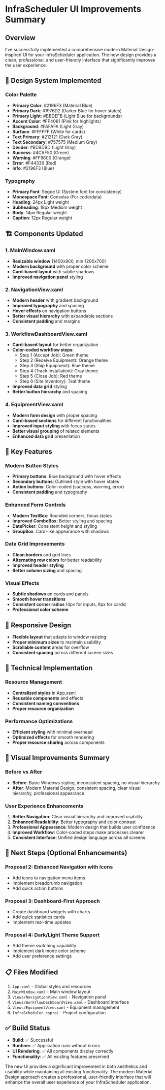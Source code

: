 # InfraScheduler UI Improvements Summary

## Overview
I've successfully implemented a comprehensive modern Material Design-inspired UI for your InfraScheduler application. The new design provides a clean, professional, and user-friendly interface that significantly improves the user experience.

## 🎨 Design System Implemented

### Color Palette
- **Primary Color**: #2196F3 (Material Blue)
- **Primary Dark**: #1976D2 (Darker Blue for hover states)
- **Primary Light**: #BBDEFB (Light Blue for backgrounds)
- **Accent Color**: #FF4081 (Pink for highlights)
- **Background**: #FAFAFA (Light Gray)
- **Surface**: #FFFFFF (White for cards)
- **Text Primary**: #212121 (Dark Gray)
- **Text Secondary**: #757575 (Medium Gray)
- **Divider**: #BDBDBD (Light Gray)
- **Success**: #4CAF50 (Green)
- **Warning**: #FF9800 (Orange)
- **Error**: #F44336 (Red)
- **Info**: #2196F3 (Blue)

### Typography
- **Primary Font**: Segoe UI (System font for consistency)
- **Monospace Font**: Consolas (For code/data)
- **Heading**: 24px Light weight
- **Subheading**: 18px Medium weight
- **Body**: 14px Regular weight
- **Caption**: 12px Regular weight

## 🏗️ Components Updated

### 1. MainWindow.xaml
- **Resizable window** (1400x900, min 1200x700)
- **Modern background** with proper color scheme
- **Card-based layout** with subtle shadows
- **Improved navigation panel** styling

### 2. NavigationView.xaml
- **Modern header** with gradient background
- **Improved typography** and spacing
- **Hover effects** on navigation buttons
- **Better visual hierarchy** with expandable sections
- **Consistent padding** and margins

### 3. WorkflowDashboardView.xaml
- **Card-based layout** for better organization
- **Color-coded workflow steps**:
  - Step 1 (Accept Job): Green theme
  - Step 2 (Receive Equipment): Orange theme
  - Step 3 (Ship Equipment): Blue theme
  - Step 4 (Track Installation): Gray theme
  - Step 5 (Close Job): Red theme
  - Step 6 (Site Inventory): Teal theme
- **Improved data grid** styling
- **Better button hierarchy** and spacing

### 4. EquipmentView.xaml
- **Modern form design** with proper spacing
- **Card-based sections** for different functionalities
- **Improved input styling** with focus states
- **Better visual grouping** of related elements
- **Enhanced data grid** presentation

## 🎯 Key Features

### Modern Button Styles
- **Primary buttons**: Blue background with hover effects
- **Secondary buttons**: Outlined style with hover states
- **Action buttons**: Color-coded (success, warning, error)
- **Consistent padding** and typography

### Enhanced Form Controls
- **Modern TextBox**: Rounded corners, focus states
- **Improved ComboBox**: Better styling and spacing
- **DatePicker**: Consistent height and styling
- **GroupBox**: Card-like appearance with shadows

### Data Grid Improvements
- **Clean borders** and grid lines
- **Alternating row colors** for better readability
- **Improved header styling**
- **Better column sizing** and spacing

### Visual Effects
- **Subtle shadows** on cards and panels
- **Smooth hover transitions**
- **Consistent corner radius** (4px for inputs, 8px for cards)
- **Professional color scheme**

## 📱 Responsive Design
- **Flexible layout** that adapts to window resizing
- **Proper minimum sizes** to maintain usability
- **Scrollable content** areas for overflow
- **Consistent spacing** across different screen sizes

## 🔧 Technical Implementation

### Resource Management
- **Centralized styles** in App.xaml
- **Reusable components** and effects
- **Consistent naming conventions**
- **Proper resource organization**

### Performance Optimizations
- **Efficient styling** with minimal overhead
- **Optimized effects** for smooth rendering
- **Proper resource sharing** across components

## 🎨 Visual Improvements Summary

### Before vs After
- **Before**: Basic Windows styling, inconsistent spacing, no visual hierarchy
- **After**: Modern Material Design, consistent spacing, clear visual hierarchy, professional appearance

### User Experience Enhancements
1. **Better Navigation**: Clear visual hierarchy and improved usability
2. **Enhanced Readability**: Better typography and color contrast
3. **Professional Appearance**: Modern design that builds user confidence
4. **Improved Workflow**: Color-coded steps make processes clearer
5. **Consistent Interface**: Unified design language across all screens

## 🚀 Next Steps (Optional Enhancements)

### Proposal 2: Enhanced Navigation with Icons
- Add icons to navigation menu items
- Implement breadcrumb navigation
- Add quick action buttons

### Proposal 3: Dashboard-First Approach
- Create dashboard widgets with charts
- Add quick statistics cards
- Implement real-time updates

### Proposal 4: Dark/Light Theme Support
- Add theme switching capability
- Implement dark mode color scheme
- Add user preference settings

## 📋 Files Modified
1. `App.xaml` - Global styles and resources
2. `MainWindow.xaml` - Main window layout
3. `Views/NavigationView.xaml` - Navigation panel
4. `Views/WorkflowDashboardView.xaml` - Dashboard interface
5. `Views/EquipmentView.xaml` - Equipment management
6. `InfraScheduler.csproj` - Project configuration

## ✅ Build Status
- **Build**: ✅ Successful
- **Runtime**: ✅ Application runs without errors
- **UI Rendering**: ✅ All components display correctly
- **Functionality**: ✅ All existing features preserved

The new UI provides a significant improvement in both aesthetics and usability while maintaining all existing functionality. The modern Material Design approach creates a professional, user-friendly interface that will enhance the overall user experience of your InfraScheduler application. 